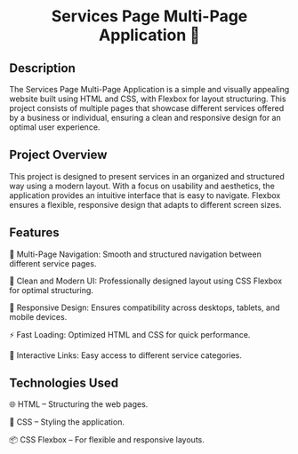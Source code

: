 <h1 align="center">Services Page Multi-Page Application 🌟</h1>

## Description

The Services Page Multi-Page Application is a simple and visually appealing website built using HTML and CSS, with Flexbox for layout structuring. This project consists of multiple pages that showcase different services offered by a business or individual, ensuring a clean and responsive design for an optimal user experience.

## Project Overview

This project is designed to present services in an organized and structured way using a modern layout. With a focus on usability and aesthetics, the application provides an intuitive interface that is easy to navigate. Flexbox ensures a flexible, responsive design that adapts to different screen sizes.

## Features

📄 Multi-Page Navigation: Smooth and structured navigation between different service pages.

🎨 Clean and Modern UI: Professionally designed layout using CSS Flexbox for optimal structuring.

📱 Responsive Design: Ensures compatibility across desktops, tablets, and mobile devices.

⚡ Fast Loading: Optimized HTML and CSS for quick performance.

🔗 Interactive Links: Easy access to different service categories.

## Technologies Used

🌐 HTML – Structuring the web pages.

🎨 CSS – Styling the application.

📦 CSS Flexbox – For flexible and responsive layouts.

